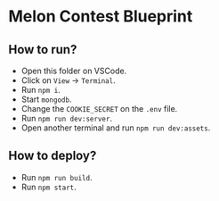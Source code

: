 # Melon Contest Blueprint

## How to run?

-   Open this folder on VSCode.
-   Click on `View` -> `Terminal`.
-   Run `npm i`.
-   Start `mongodb`.
-   Change the `COOKIE_SECRET` on the `.env` file.
-   Run `npm run dev:server`.
-   Open another terminal and run `npm run dev:assets`.

## How to deploy?

-   Run `npm run build`.
-   Run `npm start`.
